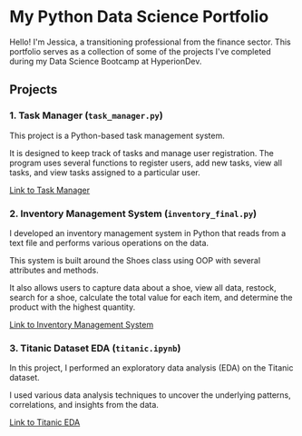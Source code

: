 # My Python Data Science Portfolio

Hello! I'm Jessica, a transitioning professional from the finance sector. This portfolio serves as a collection of some of the projects I've completed during my Data Science Bootcamp at HyperionDev.

## Projects

### 1. Task Manager (`task_manager.py`)

This project is a Python-based task management system. 

It is designed to keep track of tasks and manage user registration. The program uses several functions to register users, add new tasks, view all tasks, and view tasks assigned to a particular user.

[Link to Task Manager](./task_manager.py)

### 2. Inventory Management System (`inventory_final.py`)

I developed an inventory management system in Python that reads from a text file and performs various operations on the data. 

This system is built around the Shoes class using OOP with several attributes and methods. 

It also allows users to capture data about a shoe, view all data, restock, search for a shoe, calculate the total value for each item, and determine the product with the highest quantity.

[Link to Inventory Management System](./inventory_final.py)

### 3. Titanic Dataset EDA (`titanic.ipynb`)

In this project, I performed an exploratory data analysis (EDA) on the Titanic dataset. 

I used various data analysis techniques to uncover the underlying patterns, correlations, and insights from the data.

[Link to Titanic EDA](./titanic.ipynb)


